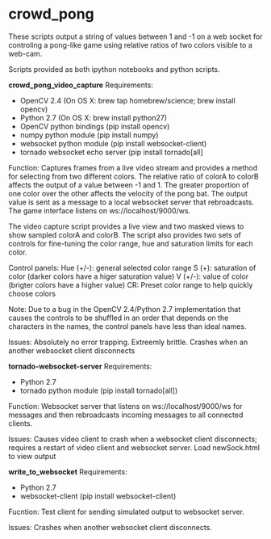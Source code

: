 # crowd_pong
These scripts output a string of values between 1 and -1 on a web socket for 
controling a pong-like game using relative ratios of two colors visible to a web-cam.

Scripts provided as both ipython notebooks and python scripts.

**crowd_pong_video_capture**
Requirements: 
  * OpenCV 2.4 (On OS X: brew tap homebrew/science; brew install opencv)
  * Python 2.7 (On OS X: brew install python27)
  * OpenCV python bindings (pip install opencv)
  * numpy python module (pip install numpy)
  * websocket python module (pip install websocket-client)
  * tornado websocket echo server (pip install tornado[all]

Function:
Captures frames from a live video stream and provides a method for selecting from
two different colors. The relative ratio of colorA to colorB affects the output of a 
value between -1 and 1. The greater proportion of one color over the other affects
the velocity of the pong bat. The output value is sent as a message to a local
websocket server that rebroadcasts.  The game interface listens on 
ws://localhost/9000/ws.

The video capture script provides a live view and two masked views to show sampled
colorA and colorB.  The script also provides two sets of controls for fine-tuning the
color range, hue and saturation limits for each color.

  Control panels:
  Hue (+/-): general selected color range 
  S (+): saturation of color (darker colors have a higer saturation value)
  V (+/-): value of color (brigter colors have a higher value)
  CR: Preset color range to help quickly choose colors

  Note: Due to a bug in the OpenCV 2.4/Python 2.7 implementation that causes the 
  controls to be shuffled in an order that depends on the characters in the names,
  the control panels have less than ideal names.

Issues:
Absolutely no error trapping. Extreemly brittle.
Crashes when an another websocket client disconnects

**tornado-websocket-server**
Requirements:
  * Python 2.7
  * tornado python module (pip install tornado[all])

Function:
Websocket server that listens on ws://localhost/9000/ws for messages and then 
rebroadcasts incoming messages to all connected clients.

Issues:
Causes video client to crash when a websocket client disconnects; requires a restart
of video client and websocket server.
Load newSock.html to view output

**write_to_websocket**
Requirements:
  * Python 2.7
  * websocket-client (pip install websocket-client)

Fucntion: 
Test client for sending simulated output to websocket server.  

Issues:
Crashes when another websocket client disconnects.
